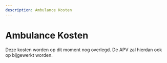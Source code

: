 ```yaml
---
description: Ambulance Kosten
---
```


# Ambulance Kosten

Deze kosten worden op dit moment nog overlegd. De APV zal hierdan ook op bijgewerkt worden.
